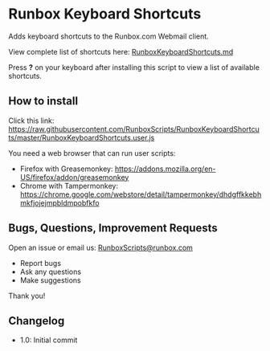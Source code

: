 # Runbox Keyboard Shortcuts

Adds keyboard shortcuts to the Runbox.com Webmail client.

View complete list of shortcuts here: [RunboxKeyboardShortcuts.md](https://github.com/RunboxScripts/RunboxKeyboardShortcuts/blob/master/RunboxKeyboardShortcuts.md)

Press **?** on your keyboard after installing this script to view a list of available shortcuts.

## How to install

Click this link: https://raw.githubusercontent.com/RunboxScripts/RunboxKeyboardShortcuts/master/RunboxKeyboardShortcuts.user.js

You need a web browser that can run user scripts:
* Firefox with Greasemonkey: https://addons.mozilla.org/en-US/firefox/addon/greasemonkey
* Chrome with Tampermonkey: https://chrome.google.com/webstore/detail/tampermonkey/dhdgffkkebhmkfjojejmpbldmpobfkfo

## Bugs, Questions, Improvement Requests

Open an issue or email us: RunboxScripts@runbox.com

* Report bugs
* Ask any questions
* Make suggestions

Thank you!

## Changelog

* 1.0: Initial commit
